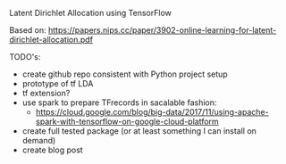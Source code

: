 Latent Dirichlet Allocation using TensorFlow

Based on:
https://papers.nips.cc/paper/3902-online-learning-for-latent-dirichlet-allocation.pdf


TODO's:

 - create github repo consistent with Python project setup
 - prototype of tf LDA
 - tf extension?
 - use spark to prepare TFrecords in sacalable fashion:
     - https://cloud.google.com/blog/big-data/2017/11/using-apache-spark-with-tensorflow-on-google-cloud-platform
 - create full tested package (or at least something I can install on demand)
 - create blog post

